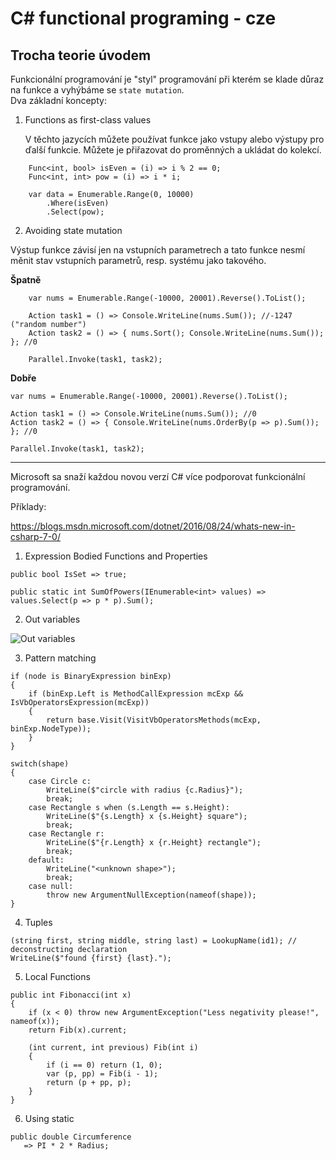 # C# functional programing - cze

## Trocha teorie úvodem

Funkcionální programování je "styl" programování při kterém se klade důraz na funkce a vyhýbáme se `state mutation`.  
Dva základní koncepty:
1. Functions as first-class values

    V těchto jazycích můžete používat funkce jako vstupy alebo výstupy pro ďalší funkcie. Můžete je přiřazovat do proměnných a ukládat do kolekcí.
```
    Func<int, bool> isEven = (i) => i % 2 == 0;
    Func<int, int> pow = (i) => i * i;

    var data = Enumerable.Range(0, 10000)
        .Where(isEven)
        .Select(pow);
```
2. Avoiding state mutation

Výstup funkce závisí jen na vstupních parametrech a tato funkce nesmí měnit stav vstupních parametrů, resp. systému jako takového.

**Špatně**

```
    var nums = Enumerable.Range(-10000, 20001).Reverse().ToList();

    Action task1 = () => Console.WriteLine(nums.Sum()); //-1247 ("random number")
    Action task2 = () => { nums.Sort(); Console.WriteLine(nums.Sum()); }; //0

    Parallel.Invoke(task1, task2);
```
**Dobře**
```
var nums = Enumerable.Range(-10000, 20001).Reverse().ToList();

Action task1 = () => Console.WriteLine(nums.Sum()); //0
Action task2 = () => { Console.WriteLine(nums.OrderBy(p => p).Sum()); }; //0

Parallel.Invoke(task1, task2);
```

----
Microsoft sa snaží každou novou verzí C# více podporovat funkcionální programování.

Příklady:

https://blogs.msdn.microsoft.com/dotnet/2016/08/24/whats-new-in-csharp-7-0/

1. Expression Bodied Functions and Properties
```
public bool IsSet => true;

public static int SumOfPowers(IEnumerable<int> values) => values.Select(p => p * p).Sum();
```
2. Out variables

![Out variables](https://pbs.twimg.com/media/DIdkzaJXYAAWLEG.jpg)

3. Pattern matching
```
if (node is BinaryExpression binExp)
{
    if (binExp.Left is MethodCallExpression mcExp && IsVbOperatorsExpression(mcExp))
    {
        return base.Visit(VisitVbOperatorsMethods(mcExp, binExp.NodeType));
    }
}
```

```
switch(shape)
{
    case Circle c:
        WriteLine($"circle with radius {c.Radius}");
        break;
    case Rectangle s when (s.Length == s.Height):
        WriteLine($"{s.Length} x {s.Height} square");
        break;
    case Rectangle r:
        WriteLine($"{r.Length} x {r.Height} rectangle");
        break;
    default:
        WriteLine("<unknown shape>");
        break;
    case null:
        throw new ArgumentNullException(nameof(shape));
}
```
4. Tuples
```
(string first, string middle, string last) = LookupName(id1); // deconstructing declaration
WriteLine($"found {first} {last}.");
```
5. Local Functions
```
public int Fibonacci(int x)
{
    if (x < 0) throw new ArgumentException("Less negativity please!", nameof(x));
    return Fib(x).current;

    (int current, int previous) Fib(int i)
    {
        if (i == 0) return (1, 0);
        var (p, pp) = Fib(i - 1);
        return (p + pp, p);
    }
}
```
6. Using static
```
public double Circumference
   => PI * 2 * Radius;
```